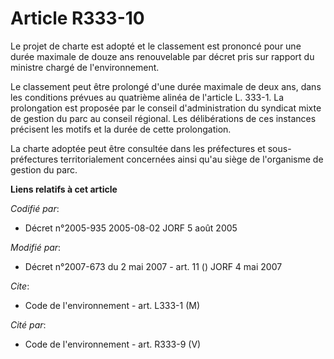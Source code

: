 # Article R333-10

Le projet de charte est adopté et le classement est prononcé pour une durée maximale de douze ans renouvelable par décret
pris sur rapport du ministre chargé de l'environnement.

Le classement peut être prolongé d'une durée maximale de deux ans, dans les conditions prévues au quatrième alinéa de
l'article L. 333-1. La prolongation est proposée par le conseil d'administration du syndicat mixte de gestion du parc au
conseil régional. Les délibérations de ces instances précisent les motifs et la durée de cette prolongation.

La charte adoptée peut être consultée dans les préfectures et sous-préfectures territorialement concernées ainsi qu'au siège
de l'organisme de gestion du parc.

**Liens relatifs à cet article**

_Codifié par_:

  - Décret n°2005-935 2005-08-02 JORF 5 août 2005

_Modifié par_:

  - Décret n°2007-673 du 2 mai 2007 - art. 11 () JORF 4 mai 2007

_Cite_:

  - Code de l'environnement - art. L333-1 (M)

_Cité par_:

  - Code de l'environnement - art. R333-9 (V)
